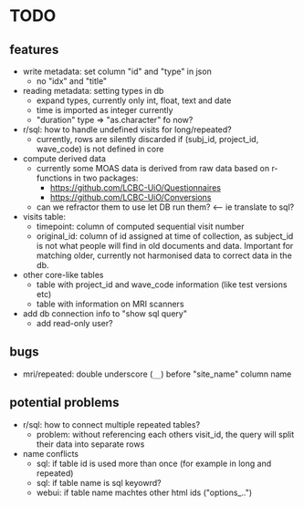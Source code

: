 # TODO


## features
  * write metadata: set column "id" and "type" in json 
    * no "idx" and "title"
  * reading metadata: setting types in db 
    * expand types, currently only int, float, text and date
    * time is imported as integer currently
    * "duration" type => "as.character" fo now?
  * r/sql: how to handle undefined visits for long/repeated?
    * currently, rows are silently discarded if (subj_id, project_id, wave_code) is not defined in core
  * compute derived data
    * currently some MOAS data is derived from raw data based on r-functions in two packages:
      * https://github.com/LCBC-UiO/Questionnaires
      * https://github.com/LCBC-UiO/Conversions
    * can we refractor them to use let DB run them? <-- ie translate to sql?
  * visits table:
    * timepoint: column of computed sequential visit number
    * original_id: column of id assigned at time of collection, as subject_id is not what people will find in old documents and data. Important for matching older, currently not harmonised data to correct data in the db.
  * other core-like tables
    * table with project_id and wave_code information (like test versions etc)
    * table with information on MRI scanners
  * add db connection info to "show sql query"
    * add read-only user?

## bugs
  * mri/repeated: double underscore (`__`) before "site_name" column name

    
## potential problems
  * r/sql: how to connect multiple repeated tables?
    * problem: without referencing each others visit_id, the query will split their data into separate rows
  * name conflicts
    * sql: if table id is used more than once (for example in long and repeated)
    * sql: if table name is sql keyowrd?
    * webui: if table name machtes other html ids ("options_..")

